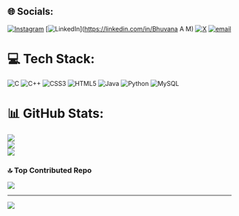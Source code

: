
## 🌐 Socials:
[![Instagram](https://img.shields.io/badge/Instagram-%23E4405F.svg?logo=Instagram&logoColor=white)](https://instagram.com/bhuvana.me) [![LinkedIn](https://img.shields.io/badge/LinkedIn-%230077B5.svg?logo=linkedin&logoColor=white)](https://linkedin.com/in/Bhuvana A M) [![X](https://img.shields.io/badge/X-black.svg?logo=X&logoColor=white)](https://x.com/bhuvana_am) [![email](https://img.shields.io/badge/Email-D14836?logo=gmail&logoColor=white)](mailto:Bhuvanaam76@gmail.com) 

# 💻 Tech Stack:
![C](https://img.shields.io/badge/c-%2300599C.svg?style=flat&logo=c&logoColor=white) ![C++](https://img.shields.io/badge/c++-%2300599C.svg?style=flat&logo=c%2B%2B&logoColor=white) ![CSS3](https://img.shields.io/badge/css3-%231572B6.svg?style=flat&logo=css3&logoColor=white) ![HTML5](https://img.shields.io/badge/html5-%23E34F26.svg?style=flat&logo=html5&logoColor=white) ![Java](https://img.shields.io/badge/java-%23ED8B00.svg?style=flat&logo=openjdk&logoColor=white) ![Python](https://img.shields.io/badge/python-3670A0?style=flat&logo=python&logoColor=ffdd54) ![MySQL](https://img.shields.io/badge/mysql-4479A1.svg?style=flat&logo=mysql&logoColor=white)
# 📊 GitHub Stats:
![](https://github-readme-stats.vercel.app/api?username=Bhuvana1845&theme=dark&hide_border=true&include_all_commits=true&count_private=false)<br/>
![](https://nirzak-streak-stats.vercel.app/?user=Bhuvana1845&theme=dark&hide_border=true)<br/>
![](https://github-readme-stats.vercel.app/api/top-langs/?username=Bhuvana1845&theme=dark&hide_border=true&include_all_commits=true&count_private=false&layout=compact)

### 🔝 Top Contributed Repo
![](https://github-contributor-stats.vercel.app/api?username=Bhuvana1845&limit=5&theme=dark&combine_all_yearly_contributions=true)

---
[![](https://visitcount.itsvg.in/api?id=Bhuvana1845&icon=0&color=12)](https://visitcount.itsvg.in)

<!-- Proudly created with GPRM ( https://gprm.itsvg.in ) -->
